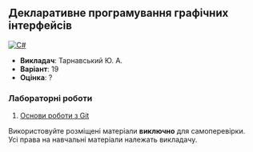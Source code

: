 ## Декларативне програмування графічних інтерфейсів

[![C#](https://img.shields.io/badge/c%23-purple?style=for-the-badge&logo=csharp&logoColor=white)](#)

- **Викладач**: Тарнавський Ю. А.
- **Варіант**: 19
- **Оцінка**: ?

### Лабораторні роботи
  1. [Основи роботи з Git](./Lab1/)

Використовуйте розміщені матеріали **виключно** для самоперевірки. <br>
Усі права на навчальні матеріали належать викладачу.